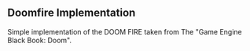 ## Doomfire Implementation

Simple implementation of the DOOM FIRE taken from The "Game Engine Black Book: Doom".